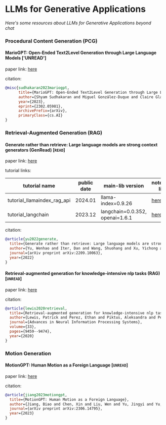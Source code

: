 # LLMs for Generative Applications
*Here's some resources about LLMs for Generative Applications beyond chat*



### Procedural Content Generation (PCG)


#### MarioGPT: Open-Ended Text2Level Generation through Large Language Models ['UNREAD']

paper link: [here](https://arxiv.org/abs/2302.05981)

citation: 
```bibtex
@misc{sudhakaran2023mariogpt,
      title={MarioGPT: Open-Ended Text2Level Generation through Large Language Models}, 
      author={Shyam Sudhakaran and Miguel González-Duque and Claire Glanois and Matthias Freiberger and Elias Najarro and Sebastian Risi},
      year={2023},
      eprint={2302.05981},
      archivePrefix={arXiv},
      primaryClass={cs.AI}
}
```


### Retrieval-Augmented Generation (RAG)


#### Generate rather than retrieve: Large language models are strong context generators (GenRead) [`READ`]

paper link: [here](https://arxiv.org/pdf/2209.10063)

tutorial links:

|tutorial name|public date|main-lib version|notebook link|
|-|-|-|-|
|tutorial_llamaindex_rag_api|2024.01|llama-index=0.9.26|[here](../notebooks/tutorial_llamaindex_rag_api.ipynb)|
|tutorial_langchain|2023.12|langchain=0.0.352, openai=1.6.1|[here](../notebooks/tutorial_langchain.ipynb)|

citation: 
```bibtex
@article{yu2022generate,
  title={Generate rather than retrieve: Large language models are strong context generators},
  author={Yu, Wenhao and Iter, Dan and Wang, Shuohang and Xu, Yichong and Ju, Mingxuan and Sanyal, Soumya and Zhu, Chenguang and Zeng, Michael and Jiang, Meng},
  journal={arXiv preprint arXiv:2209.10063},
  year={2022}
}
```


#### Retrieval-augmented generation for knowledge-intensive nlp tasks (RAG) [`UNREAD`]

paper link: [here](https://proceedings.neurips.cc/paper/2020/file/6b493230205f780e1bc26945df7481e5-Paper.pdf)

citation: 
```bibtex
@article{lewis2020retrieval,
  title={Retrieval-augmented generation for knowledge-intensive nlp tasks},
  author={Lewis, Patrick and Perez, Ethan and Piktus, Aleksandra and Petroni, Fabio and Karpukhin, Vladimir and Goyal, Naman and K{\"u}ttler, Heinrich and Lewis, Mike and Yih, Wen-tau and Rockt{\"a}schel, Tim and others},
  journal={Advances in Neural Information Processing Systems},
  volume={33},
  pages={9459--9474},
  year={2020}
}
```
    
### Motion Generation 


#### MotionGPT: Human Motion as a Foreign Language [`UNREAD`]

paper link: [here](https://arxiv.org/pdf/2306.14795)

citation: 
```bibtex
@article{jiang2023motiongpt,
  title={MotionGPT: Human Motion as a Foreign Language},
  author={Jiang, Biao and Chen, Xin and Liu, Wen and Yu, Jingyi and Yu, Gang and Chen, Tao},
  journal={arXiv preprint arXiv:2306.14795},
  year={2023}
}
```
    